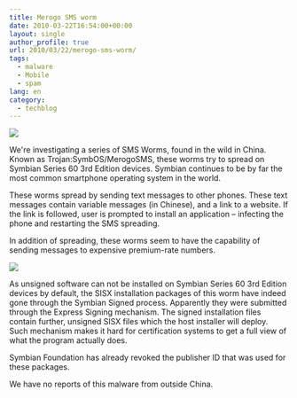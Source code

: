 ```yaml
---
title: Merogo SMS worm
date: 2010-03-22T16:54:00+00:00
layout: single
author_profile: true
url: 2010/03/22/merogo-sms-worm/
tags:
  - malware
  - Mobile
  - spam
lang: en
category: 
  - techblog
---
```

[![](http://4.bp.blogspot.com/_vaUVXcmC3OI/S6eZdvJHcpI/AAAAAAAABWg/hte24M_i8pI/s400/merogo1.png)](http://4.bp.blogspot.com/_vaUVXcmC3OI/S6eZdvJHcpI/AAAAAAAABWg/hte24M_i8pI/s1600-h/merogo1.png)

We're investigating a series of SMS Worms, found in the wild in China. Known as Trojan:SymbOS/MerogoSMS, these worms try to spread on Symbian Series 60 3rd Edition devices. Symbian continues to be by far the most common smartphone operating system in the world.

These worms spread by sending text messages to other phones. These text messages contain variable messages (in Chinese), and a link to a website. If the link is followed, user is prompted to install an application – infecting the phone and restarting the SMS spreading.

In addition of spreading, these worms seem to have the capability of sending messages to expensive premium-rate numbers.

[![](http://2.bp.blogspot.com/_vaUVXcmC3OI/S6eZsdvByyI/AAAAAAAABWo/BKKgl47_n6w/s320/cserver.png)](http://2.bp.blogspot.com/_vaUVXcmC3OI/S6eZsdvByyI/AAAAAAAABWo/BKKgl47_n6w/s1600-h/cserver.png)

As unsigned software can not be installed on Symbian Series 60 3rd Edition devices by default, the SISX installation packages of this worm have indeed gone through the Symbian Signed process. Apparently they were submitted through the Express Signing mechanism. The signed installation files contain further, unsigned SISX files which the host installer will deploy. Such mechanism makes it hard for certification systems to get a full view of what the program actually does.

Symbian Foundation has already revoked the publisher ID that was used for these packages.

We have no reports of this malware from outside China.
